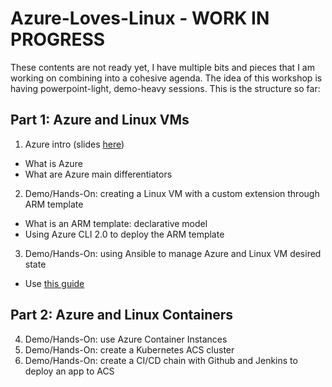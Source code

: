 # Azure-Loves-Linux - WORK IN PROGRESS

These contents are not ready yet, I have multiple bits and pieces that I am working on combining into a cohesive agenda. The idea of this workshop is having powerpoint-light, demo-heavy sessions. This is the structure so far:

## Part 1: Azure and Linux VMs
1. Azure intro (slides [here](https://github.com/CSA-OCP-GER/Azure-Loves-Linux/raw/master/Azure101-public.pptx))
  * What is Azure
  * What are Azure main differentiators
2. Demo/Hands-On: creating a Linux VM with a custom extension through ARM template
  * What is an ARM template: declarative model
  * Using Azure CLI 2.0 to deploy the ARM template
3. Demo/Hands-On: using Ansible to manage Azure and Linux VM desired state
  * Use [this guide](https://github.com/erjosito/ansible-azure-lab)

## Part 2: Azure and Linux Containers
4. Demo/Hands-On: use Azure Container Instances
5. Demo/Hands-On: create a Kubernetes ACS cluster
6. Demo/Hands-On: create a CI/CD chain with Github and Jenkins to deploy an app to ACS 
